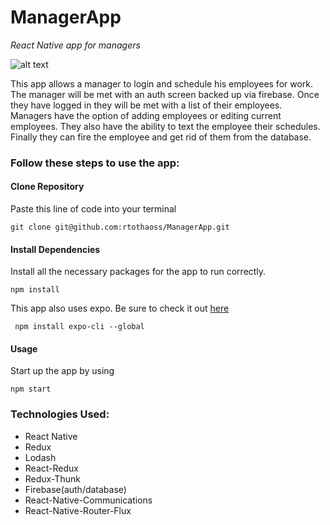 # ManagerApp
*React Native app for managers*

![alt text](https://media.giphy.com/media/dWTderg2hkx06AkCWW/giphy.gif 'Manager in action')


This app allows a manager to login and schedule his employees for work. The manager will be met with an auth screen backed up via firebase. Once they have logged in they will be met with a list of their employees. Managers have the option of adding employees or editing current employees. They also have the ability to text the employee their schedules. Finally they can fire the employee and get rid of them from the database. 


### Follow these steps to use the app:

#### Clone Repository
Paste this line of code into your terminal

`` git clone git@github.com:rtothaoss/ManagerApp.git ``

#### Install Dependencies 
Install all the necessary packages for the app to run correctly.

``` npm install ```

This app also uses expo. Be sure to check it out [here](https://expo.io/tools#client) 

``  npm install expo-cli --global  ``

#### Usage

Start up the app by using

`` npm start ``

### Technologies Used:

* React Native
* Redux
* Lodash
* React-Redux
* Redux-Thunk
* Firebase(auth/database)
* React-Native-Communications
* React-Native-Router-Flux
